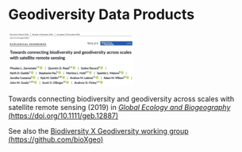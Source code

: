 # Geodiversity Data Products
 
<img width=50% src=assets/geb.png href=https://doi.org/10.1111/geb.12887></img>

Towards connecting biodiversity and geodiversity across scales with satellite remote sensing (2019) in [_Global Ecology and Biogeography_ (https://doi.org/10.1111/geb.12887)](https://doi.org/10.1111/geb.12887)

See also the [Biodiversity X Geodiversity working group (https://github.com/bioXgeo)](https://github.com/bioXgeo)
